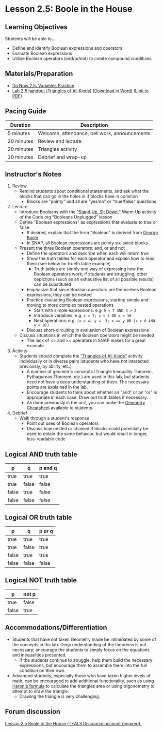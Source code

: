 <!--- REVISED -->
# Lesson 2.5: Boole in the House

## Learning Objectives

Students will be able to...

-   Define and identify Boolean expressions and operators
-   Evaluate Boolean expressions
-   Utilize Boolean operators (and/or/not) to create compound conditions

## Materials/Preparation

-   [Do Now 2.5: Variables Practice](do_now_25.md)
-   [Lab 2.5 handout (Triangles of All Kinds)](lab_25.md) ([Download in Word](https://github.com/TEALSK12/introduction-to-computer-science/raw/master/Unit%202%20Word/Lab%202.5%20Triangles%20of%20All%20Kinds.docx)) ([Link to PDF](https://github.com/TEALSK12/introduction-to-computer-science/raw/master/Unit%202%20PDF/Lab%202.5%20Triangles%20of%20All%20Kinds.pdf))

## Pacing Guide

| Duration   | Description                                   |
| ---------- | --------------------------------------------- |
| 5 minutes  | Welcome, attendance, bell work, announcements |
| 20 minutes | Review and lecture                            |
| 20 minutes | Triangles activity                            |
| 10 minutes | Debrief and wrap-up                           |

## Instructor's Notes

1.  Review
    -   Remind students about conditional statements, and ask what the blocks that can go in the holes in if blocks have in common
        -   Blocks are "pointy" and all  are "yes/no" or "true/false" questions
2.  Lecture
    -   Introduce Booleans with the ["Stand Up, Sit Down:"](https://curriculum.code.org/csd-1718/unit3/10/) Warm Up activity of the Code.org "Booleans Unplugged" lesson
    -   Define "Boolean expressions" as expressions that evaluate to true or false
        -   If desired, explain that the term "Boolean" is derived from [George Boole](https://en.wikipedia.org/wiki/George_Boole)
        -   In SNAP, all Boolean expressions are pointy six-sided blocks
    -   Present the three Boolean operators: and, or and not
        -   Define the operators and describe when each will return true
        -   Show the truth tables for each operator and explain how to read them (see below for trueth table example)
            -   Truth tables are simply one way of expressing how the Boolean operators work; if students are struggling, other depictions (such as an exhaustive list of all possible results) can be substituted
        -   Emphasize that since Boolean operators are themselves Boolean expressions, they can be nested
        -   Practice evaluating Boolean expressions, starting simple and moving to more complex nested operations
            -   Start with simple expressions: e.g. `5 < 7 AND 4 > 2`
            -   Introduce variables: e.g. `x = 7; x < 5 OR x > 10`
            -   Nest operations: e.g. `(x = 4; y = -3; x == y OR (x > 0 AND y < 0))`
        -   Discuss short-circuiting in evaluation of Boolean expressions
    -   Discuss situations in which the Boolean operators might be needed
        -   The lack of <= and >= operators in SNAP makes for a great example
3.  Activity
    -   Students should complete the ["Triangles of All Kinds"](lab_25.md) activity individually or in diverse pairs (students who have not interacted previously, by ability, etc.)
        -   A number of geometric concepts (Triangle Inequality Theorem, Pythagorean Theorem, etc.) are used in this lab, but students need not have a deep understanding of them.  The necessary points are explained in the lab.
        -   Encourage students to think about whether an "and" or an "or" is appropriate in each case.  Draw out truth tables if necessary.
        -   As done previously in the unit, you can make the [Geometry Cheatsheet](https://www.math-salamanders.com/image-files/geometry-cheat-sheet-2-2d-shapes.gif) available to students.
4.  Debrief
    -   Walk through a student's response
        -   Point out uses of Boolean operators
        -   Discuss how nested or chained if blocks could potentially be used to obtain the same behavior, but would result in longer, less-readable code

## Logical AND truth table

|   p   |   q   | p and q |
| ----- | ------| ------- |
| true  | true  | true    |
| true  | false | false   |
| false | true  | false   |
| false | false | false   |

## Logical OR truth table

|   p   |   q   | p or q |
| ----- | ------| ------ |
| true  | true  | true   |
| true  | false | true   |
| false | true  | true   |
| false | false | false  |

## Logical NOT truth table

|   p   | not p |
| ----- | ------|
| true  | false |
| false | true  |


## Accommodations/Differentiation

-   Students that have not taken Geometry made be intimidated by some of the concepts in the lab.  Deep understanding of the theorems is not necessary; encourage the students to simply focus on the equations and inequalities presented.
    -   If the students continue to struggle, help them build the necessary expressions, but encourage them to assemble them into the full condition on their own.
-   Advanced students, especially those who have taken higher levels of math, can be encouraged to add additional functionality, such as using [Heron's formula](https://en.wikipedia.org/wiki/Heron%27s_formula) to calculate the triangles area or using trigonometry to attempt to draw the triangle.
    -   Drawing the triangle is very challenging.


## Forum discussion

<a href="http://forums.tealsk12.org/c/intro-unit-2-loops/lesson-2-5-boole-in-the-house" target="_blank">
Lesson 2.5 Boole in the House (TEALS Discourse account required).</a>
